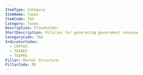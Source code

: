 ```yaml
---
ItemType: Category
ItemName: Taxes
ItemCode: TAX
Category: Taxes
Description: Placeholder
ShortDescription: Policies for generating government revenue
CategoryCode: TAX
IndicatorCodes:
  - CRPTAX
  - TAXREV
  - TAXPRG
Pillar: Market Structure
PillarCode: MS
---
```


